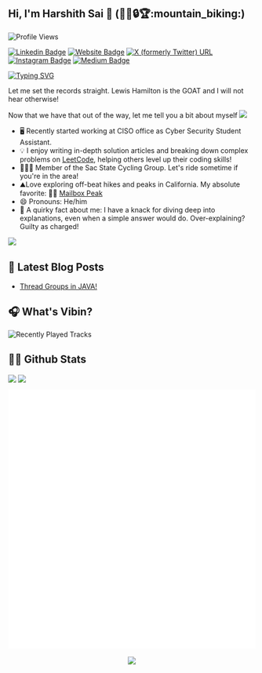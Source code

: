 ## Hi, I'm Harshith Sai 👋 (:man_technologist::lock::trophy::mountain_biking:)
![Profile Views](https://komarev.com/ghpvc/?username=harshithsaiv)

[![Linkedin Badge](https://img.shields.io/badge/-LinkedIn-0e76a8?style=flat-square&logo=Linkedin&logoColor=white)](https://www.linkedin.com/in/harshith-sai-v/)
[![Website Badge](https://img.shields.io/badge/Website-3b5998?style=flat-square&logo=google-chrome&logoColor=white)](https://harshithsaiv.github.io/portfolio/)
[![X (formerly Twitter) URL](https://img.shields.io/twitter/url?style=flat-square&logo=Twitter&logoColor=white)](https://x.com/harveer_sai)
[![Instagram Badge](https://img.shields.io/badge/-Instagram-e4405f?style=flat-square&logo=Instagram&logoColor=white)](https://instagram.com/harshith2306/)
[![Medium Badge](https://img.shields.io/badge/Medium-12100E?style=flat-square&logo=Medium&logoColor=white)](https://medium.com/@harshithsai94)

[![Typing SVG](https://readme-typing-svg.herokuapp.com?font=comfortaa&color=%23F77B93&size=25&height=40&lines=Nice+to+e-meet+you!;I'm+a+Software+Engineer;Tech+and+Travel+and+Biking;and+a+homemade+chef%3F)](https://git.io/typing-svg)

Let me set the records straight. Lewis Hamilton is the GOAT and I will not hear otherwise! 

Now that we have that out of the way, let me tell you a bit about myself <img src="https://emojis.slackmojis.com/emojis/images/1520808873/3643/cool-doge.gif?1520808873" width="20" />

* 🖥️ Recently started working at CISO office as Cyber Security Student Assistant.
* 💡 I enjoy writing in-depth solution articles and breaking down complex problems on [LeetCode](https://www.leetcode.com), helping others level up their coding skills!
* 🚵🏻‍♂️ Member of the Sac State Cycling Group. Let's ride sometime if you're in the area!
* ⛰️Love exploring off-beat hikes and peaks in California. My absolute favorite:  🥁🥁 <a href="[https://www.wta.org/go-hiking/hikes/mailbox-peak](https://tahoerimtrail.org/)">Mailbox Peak</a>
* 😄 Pronouns: He/him
* 🧐 A quirky fact about me: I have a knack for diving deep into explanations, even when a simple answer would do. Over-explaining? Guilty as charged!

<p align="left">
  <img src="https://quotes-github-readme.vercel.app/api?type=horizontal&theme=light)](https://github.com/piyushsuthar/github-readme-quotes" />
</p>

## 🚀 Latest Blog Posts

<!-- BLOG-POST-LIST:START -->
- [Thread Groups in JAVA!](https://medium.com/@harshithsai94/thread-group-in-java-46af36eb99ca)
<!-- BLOG-POST-LIST:END -->

## 🎧 What's Vibin?
![Recently Played Tracks](https://github-profile-apple-music.web.app/api/v1/users/i0dXT9GEpzGZAzfRwGjT/recent/played/tracks?template=template_1_1)

## 👨‍💻 Github Stats

<img align="center" src="https://github-readme-stats.vercel.app/api?username=harshithsaiv&show_icons=true&theme=dracula" />

<img align="center" src="https://github-readme-stats.vercel.app/api/top-langs/?username=harshithsaiv&layout=compact" />

![Metrics](https://github.com/harshithsaiv/harshithsaiv/blob/main/github-metrics.svg)

<p align="center">
  <img src="https://capsule-render.vercel.app/api?type=waving&color=gradient&height=110&section=footer&animation=twinkling"/>
</p>


